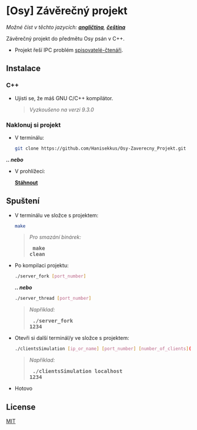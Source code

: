 # [Osy] Závěrečný projekt

*Možné číst v těchto jazycích: [**angličtina**](https://github.com/Hanisekkus/Osy-Zaverecny_Projekt), [**čeština**](https://github.com/Hanisekkus/Osy-Zaverecny_Projekt/blob/master/README.cz.md)*

Závěrečný projekt do předmětu Osy psán v C++.
  
* Projekt řeší IPC problém [spisovatelé-čtenáři](https://cs.qwe.wiki/wiki/Readers%E2%80%93writers_problem).

## Instalace

### C++
* Ujisti se, že máš GNU C/C++ kompilátor.
 
  > *Vyzkoušeno na verzi 9.3.0*  

### Naklonuj si projekt
* V terminálu:

   ```bash
   git clone https://github.com/Hanisekkus/Osy-Zaverecny_Projekt.git
   ```

**_.. nebo_** 
* V prohlížeci:

   [**Stáhnout**](https://github.com/Hanisekkus/Osy-Zaverecny_Projekt/archive/master.zip)

## Spuštení

* V terminálu ve složce s projektem:

   ```bash
   make
   ```
   
   > *Pro smazání binárek:*
   > **<pre>  make clean</pre>**
   
* Po kompilaci projektu:

  ```bash
  ./server_fork [port_number]
  ```
  **_.. nebo_** 
   ```bash
  ./server_thread [port_number]
  ```
  
  >*Například:*
  >**<pre> ./server_fork 1234</pre>**
  
  
* Otevři si další terminál/y ve složce s projektem:

  ```bash
  ./clientsSimulation [ip_or_name] [port_number] [number_of_clients](volitelné/optional)
  ```
  
  >*Například:*
  >**<pre>  ./clientsSimulation localhost 1234</pre>**

* Hotovo

## License
[MIT](https://choosealicense.com/licenses/mit/)
